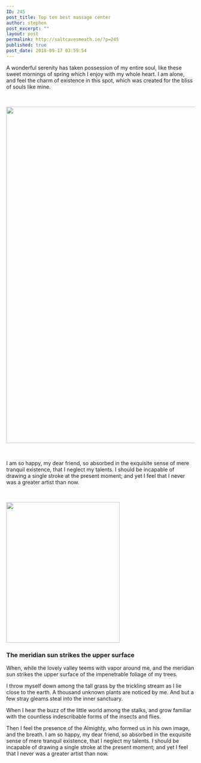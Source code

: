 ```yaml
---
ID: 245
post_title: Top ten best massage center
author: stephen
post_excerpt: ""
layout: post
permalink: http://saltcavesmeath.ie/?p=245
published: true
post_date: 2018-09-17 03:59:54
---
```

A wonderful serenity has taken possession of my entire soul, like these sweet mornings of spring which I enjoy with my whole heart. I am alone, and feel the charm of existence in this spot, which was created for the bliss of souls like mine.

&nbsp;

<img class="alignnone size-full wp-image-8" src="http://saltcavesmeath.ie/wp-content/uploads/2018/09/banner-image.jpg" alt="" width="1600" height="900" />

&nbsp;

I am so happy, my dear friend, so absorbed in the exquisite sense of mere tranquil existence, that I neglect my talents. I should be incapable of drawing a single stroke at the present moment; and yet I feel that I never was a greater artist than now.

&nbsp;

<img class=" wp-image-197 alignright" src="http://saltcavesmeath.ie/wp-content/uploads/2018/09/women.jpg" alt="" width="303" height="376" />
<h3>The meridian sun strikes the upper surface</h3>
When, while the lovely valley teems with vapor around me, and the meridian sun strikes the upper surface of the impenetrable foliage of my trees.

I throw myself down among the tall grass by the trickling stream as I lie close to the earth. A thousand unknown plants are noticed by me. And but a few stray gleams steal into the inner sanctuary.

When I hear the buzz of the little world among the stalks, and grow familiar with the countless indescribable forms of the insects and flies.

Then I feel the presence of the Almighty, who formed us in his own image, and the breath. I am so happy, my dear friend, so absorbed in the exquisite sense of mere tranquil existence, that I neglect my talents. I should be incapable of drawing a single stroke at the present moment; and yet I feel that I never was a greater artist than now.